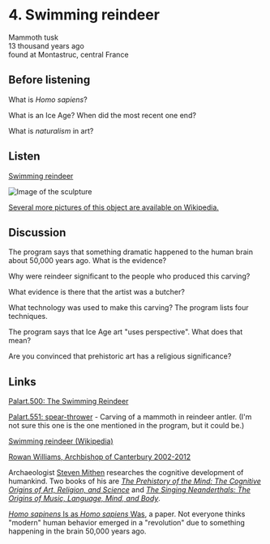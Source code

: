 # 4. Swimming reindeer

Mammoth tusk  
13 thousand years ago  
found at Montastruc, central France


## Before listening

What is *Homo sapiens*?

What is an Ice Age? When did the most recent one end?

What is *naturalism* in art?


## Listen

[Swimming reindeer](http://www.bbc.co.uk/ahistoryoftheworld/objects/DyfP6g6dRN6WdwdnbIVbPw)

![Image of the sculpture](https://upload.wikimedia.org/wikipedia/commons/thumb/1/12/Sleeping_Reindeer_-_horizontal.jpg/800px-Sleeping_Reindeer_-_horizontal.jpg)

[Several more pictures of this object are available on Wikipedia.](https://en.wikipedia.org/wiki/Swimming_Reindeer)


## Discussion

The program says that something dramatic happened to the human brain
about 50,000 years ago. What is the evidence?

Why were reindeer significant to the people who produced this carving?

What evidence is there that the artist was a butcher?

What technology was used to make this carving? The program lists four techniques.

The program says that Ice Age art "uses perspective". What does that mean?

Are you convinced that prehistoric art has a religious significance?


## Links

[Palart.500: The Swimming Reindeer](http://www.britishmuseum.org/research/collection_online/collection_object_details.aspx?objectId=808748&partId=1)

[Palart.551: spear-thrower](http://www.britishmuseum.org/research/collection_online/collection_object_details.aspx?objectId=1516193&partId=1) -
Carving of a mammoth in reindeer antler. (I'm not sure this one is the
one mentioned in the program, but it could be.)

[Swimming reindeer (Wikipedia)](https://en.wikipedia.org/wiki/Swimming_Reindeer)

[Rowan Williams, Archbishop of Canterbury 2002-2012](https://en.wikipedia.org/wiki/Rowan_Williams)

Archaeologist
[Steven Mithen](https://en.wikipedia.org/wiki/Steven_Mithen) researches
the cognitive development of humankind. Two books of his are
[*The Prehistory of the Mind: The Cognitive Origins of Art, Religion, and Science*](https://www.goodreads.com/book/show/769461.The_Prehistory_of_the_Mind?from_search=true&search_version=service)
and
[*The Singing Neanderthals: The Origins of Music, Language, Mind, and Body*](https://www.goodreads.com/book/show/375579.The_Singing_Neanderthals?from_search=true&search_version=service).

[*Homo sapinens* Is as *Homo sapiens* Was](http://www.jstor.org/stable/10.1086/658067?seq=1),
a paper. Not everyone thinks "modern" human behavior emerged in a
"revolution" due to something happening in the brain 50,000 years ago.
